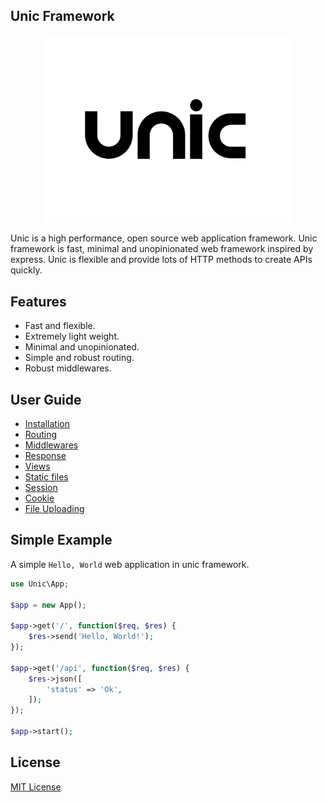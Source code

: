 ## Unic Framework

<p align="center">
  <img src="unic-logo.jpg" width="400px" alt="Unic Logo">
</p>

Unic is a high performance, open source web application framework.
Unic framework is fast, minimal and unopinionated web framework inspired by express.
Unic is flexible and provide lots of HTTP methods to create APIs quickly.

## Features
  - Fast and flexible.
  - Extremely light weight.
  - Minimal and unopinionated.
  - Simple and robust routing.
  - Robust middlewares.

## User Guide

- [Installation](Installation.md)
- [Routing](Routing.md)
- [Middlewares](Middlewares.md)
- [Response](Response.md)
- [Views](Views.md)
- [Static files](Static-files.md)
- [Session](Session.md)
- [Cookie](Cookie.md)
- [File Uploading](File-uplading.md)

## Simple Example

  A simple `Hello, World` web application in unic framework.

```php
use Unic\App;

$app = new App();

$app->get('/', function($req, $res) {
    $res->send('Hello, World!');
});

$app->get('/api', function($req, $res) {
    $res->json([
        'status' => 'Ok',
    ]);
});

$app->start();
```

## License

  [MIT License](https://github.com/unicframework/unic/blob/main/LICENSE)
